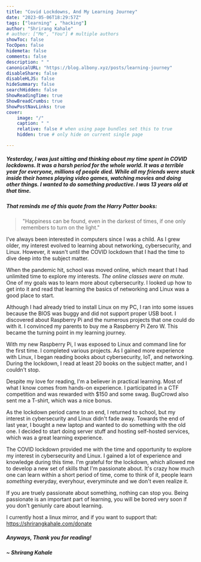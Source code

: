 ```yaml
---
title: "Covid Lockdowns, And My Learning Journey"
date: "2023-05-06T18:29:57Z"
tags: ["learning" , "hacking"]
author: "Shrirang Kahale"
# author: ["Me", "You"] # multiple authors
showToc: false
TocOpen: false
hidemeta: false
comments: false
description: " "
canonicalURL: "https://blog.albony.xyz/posts/learning-journey"
disableShare: false
disableHLJS: false
hideSummary: false
searchHidden: false
ShowReadingTime: true
ShowBreadCrumbs: true
ShowPostNavLinks: true
cover:
    image: "/"
    caption: " "
    relative: false # when using page bundles set this to true
    hidden: true # only hide on current single page

---
```

##### Yesterday, I was just sitting and thinking about my time spent in COVID lockdowns.  It was a harsh period for the whole world. It was a terrible year for everyone, millions of people died. While all my friends were stuck inside their homes playing video games, watching movies and doing other things. I wanted to do something productive. I was 13 years old at that time.
##### That reminds me of this quote from the Harry Potter books: 

>  "Happiness can be found, even in the darkest of times, if one only remembers to turn on the light."


I’ve always been interested in computers since I was a child. As I grew older, my interest evolved to learning about networking, cybersecurity, and Linux. However, it wasn't until the COVID lockdown that I had the time to dive deep into the subject matter.

When the pandemic hit, school was moved online, which meant that I had unlimited time to explore my interests. *The online classes were on mute.* One of my goals was to learn more about cybersecurity. I looked up how to get into it and read that learning the basics of networking and Linux was a good place to start.

Although I had already tried to install Linux on my PC, I ran into some issues because the BIOS was buggy and did not support proper USB boot.  I discovered about Raspberry Pi and the numerous projects that one could do with it. I convinced my parents to buy me a Raspberry Pi Zero W. This became the turning point in my learning journey.

With my new Raspberry Pi, I was exposed to Linux and command line for the first time. I completed various projects. As I gained more experience with Linux, I began reading books about cybersecurity, IoT, and networking. During the lockdown, I read at least 20 books on the subject matter, and I couldn't stop.

Despite my love for reading, I'm a believer in practical learning. Most of what I know comes from hands-on experience. I participated in a CTF competition and was rewarded with $150 and some swag. BugCrowd also sent me a T-shirt, which was a nice bonus.

As the lockdown period came to an end, I returned to school, but my interest in cybersecurity and Linux didn't fade away. Towards the end of last year, I bought a new laptop and wanted to do something with the old one. I decided to start doing server stuff and hosting self-hosted services, which was a great learning experience.

The COVID lockdown provided me with the time and opportunity to explore my interest in cybersecurity and Linux. I gained a lot of experience and knowledge during this time. I'm grateful for the lockdown, which allowed me to develop a new set of skills that I'm passionate about. It's crazy how much one can learn within a short period of time, come to think of it, people learn *something* everyday, everyhour, everyminute and we don't even realize it. 

If you are truely passionate about something, nothing can stop you. Being passionate is an important part of learning, you will be bored very soon if you don't geniunly care about learning. 

I currently host a linux mirror, and if you want to support that: https://shrirangkahale.com/donate

##### Anyways, Thank you for reading! 
##### ~ Shrirang Kahale
